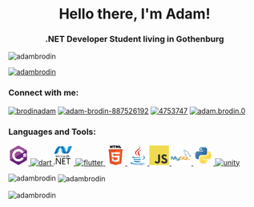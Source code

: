 <h1 align="center">Hello there, I'm Adam!</h1>
<h3 align="center">.NET Developer Student living in Gothenburg</h3>

<p align="left"> <img src="https://komarev.com/ghpvc/?username=adambrodin&label=Profile%20views&color=0e75b6&style=flat" alt="adambrodin" /> </p>

<p align="left"> <a href="https://github.com/ryo-ma/github-profile-trophy"><img src="https://github-profile-trophy.vercel.app/?username=adambrodin" alt="adambrodin" /></a> </p>

<h3 align="left">Connect with me:</h3>
<p align="left">
<a href="https://twitter.com/brodinadam" target="blank"><img align="center" src="https://cdn.jsdelivr.net/npm/simple-icons@3.0.1/icons/twitter.svg" alt="brodinadam" height="30" width="40" /></a>
<a href="https://linkedin.com/in/adam-brodin-887526192" target="blank"><img align="center" src="https://cdn.jsdelivr.net/npm/simple-icons@3.0.1/icons/linkedin.svg" alt="adam-brodin-887526192" height="30" width="40" /></a>
<a href="https://stackoverflow.com/users/4753747" target="blank"><img align="center" src="https://cdn.jsdelivr.net/npm/simple-icons@3.0.1/icons/stackoverflow.svg" alt="4753747" height="30" width="40" /></a>
<a href="https://fb.com/adam.brodin.0" target="blank"><img align="center" src="https://cdn.jsdelivr.net/npm/simple-icons@3.0.1/icons/facebook.svg" alt="adam.brodin.0" height="30" width="40" /></a>
</p>

<h3 align="left">Languages and Tools:</h3>
<p align="left"> <a href="https://www.w3schools.com/cs/" target="_blank"> <img src="https://raw.githubusercontent.com/devicons/devicon/master/icons/csharp/csharp-original.svg" alt="csharp" width="40" height="40"/> </a> <a href="https://dart.dev" target="_blank"> <img src="https://www.vectorlogo.zone/logos/dartlang/dartlang-icon.svg" alt="dart" width="40" height="40"/> </a> <a href="https://dotnet.microsoft.com/" target="_blank"> <img src="https://raw.githubusercontent.com/devicons/devicon/master/icons/dot-net/dot-net-original-wordmark.svg" alt="dotnet" width="40" height="40"/> </a> <a href="https://flutter.dev" target="_blank"> <img src="https://www.vectorlogo.zone/logos/flutterio/flutterio-icon.svg" alt="flutter" width="40" height="40"/> </a> <a href="https://www.w3.org/html/" target="_blank"> <img src="https://raw.githubusercontent.com/devicons/devicon/master/icons/html5/html5-original-wordmark.svg" alt="html5" width="40" height="40"/> </a> <a href="https://www.java.com" target="_blank"> <img src="https://raw.githubusercontent.com/devicons/devicon/master/icons/java/java-original.svg" alt="java" width="40" height="40"/> </a> <a href="https://developer.mozilla.org/en-US/docs/Web/JavaScript" target="_blank"> <img src="https://raw.githubusercontent.com/devicons/devicon/master/icons/javascript/javascript-original.svg" alt="javascript" width="40" height="40"/> </a> <a href="https://www.mysql.com/" target="_blank"> <img src="https://raw.githubusercontent.com/devicons/devicon/master/icons/mysql/mysql-original-wordmark.svg" alt="mysql" width="40" height="40"/> </a> <a href="https://www.python.org" target="_blank"> <img src="https://raw.githubusercontent.com/devicons/devicon/master/icons/python/python-original.svg" alt="python" width="40" height="40"/> </a> <a href="https://unity.com/" target="_blank"> <img src="https://www.vectorlogo.zone/logos/unity3d/unity3d-icon.svg" alt="unity" width="40" height="40"/> </a> </p>

<p><img align="left" src="https://github-readme-stats.vercel.app/api/top-langs?username=adambrodin&show_icons=true&locale=en&layout=compact" alt="adambrodin" /></p>

<p>&nbsp;<img align="center" src="https://github-readme-stats.vercel.app/api?username=adambrodin&show_icons=true&locale=en" alt="adambrodin" /></p>

<p><img align="center" src="https://github-readme-streak-stats.herokuapp.com/?user=adambrodin&" alt="adambrodin" /></p>
